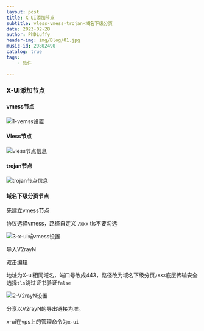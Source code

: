 ```yaml
---
layout: post
title: X-UI添加节点
subtitle: vless-vmess-trojan-域名下级分页
date: 2023-02-28
author: PhDLuffy
header-img: img/Blog/01.jpg
music-id: 29802490
catalog: true
tags:
    - 软件

---
```


### X-UI添加节点

#### vmess节点

![1-vemss设置](https://fastly.jsdelivr.net/gh/PhDLuffy/PicGo@master/img/202302281331307.jpg)

#### Vless节点



![vless节点信息](https://fastly.jsdelivr.net/gh/PhDLuffy/PicGo@master/img/202302281332390.jpg)

#### trojan节点



![trojan节点信息](https://fastly.jsdelivr.net/gh/PhDLuffy/PicGo@master/img/202302281332743.jpg)

#### 域名下级分页节点

先建立vmess节点

协议选择vmess，路径自定义 `/xxx` tls不要勾选

![3-x-ui端vmess设置](https://fastly.jsdelivr.net/gh/PhDLuffy/PicGo@master/img/202302281343593.jpg)

导入V2rayN

双击编辑

地址为X-ui相同域名，端口号改成443，路径改为域名下级分页`/XXX`底层传输安全选择`tls`跳过证书验证`false`

![2-V2rayN设置](https://fastly.jsdelivr.net/gh/PhDLuffy/PicGo@master/img/202302281343377.jpg)

分享以V2rayN的导出链接为准。



x-ui在vps上的管理命令为`x-ui`
